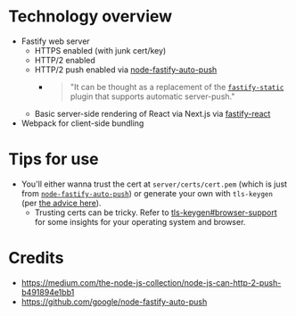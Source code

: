 # Technology overview
- Fastify web server
	- HTTPS enabled (with junk cert/key)
	- HTTP/2 enabled
	- HTTP/2 push enabled via [node-fastify-auto-push](https://github.com/google/node-fastify-auto-push)
		- > "It can be thought as a replacement of the [`fastify-static`](https://github.com/fastify/fastify-static) plugin that supports automatic server-push."
	- Basic server-side rendering of React via Next.js via [fastify-react](https://github.com/fastify/fastify-react)
- Webpack for client-side bundling

# Tips for use
- You'll either wanna trust the cert at `server/certs/cert.pem` (which is just from [`node-fastify-auto-push`](https://github.com/google/node-fastify-auto-push/tree/master/samples/static-page/certs)) or generate your own with `tls-keygen` (per [the advice here](https://github.com/google/node-fastify-auto-push/tree/master/samples/static-page#notes)).
	- Trusting certs can be tricky. Refer to [tls-keygen#browser-support](https://www.npmjs.com/package/tls-keygen#browser-support) for some insights for your operating system and browser.

# Credits
- https://medium.com/the-node-js-collection/node-js-can-http-2-push-b491894e1bb1
- https://github.com/google/node-fastify-auto-push
